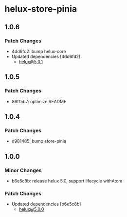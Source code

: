 # helux-store-pinia

## 1.0.6

### Patch Changes

- 4dd6fd2: bump helux-core
- Updated dependencies [4dd6fd2]
  - helux@5.0.1

## 1.0.5

### Patch Changes

- 86f15b7: optimize README

## 1.0.4

### Patch Changes

- d981485: bump store-pinia

## 1.0.0

### Minor Changes

- b6e5c8b: release helux 5.0, support lifecycle withAtom

### Patch Changes

- Updated dependencies [b6e5c8b]
  - helux@5.0.0
